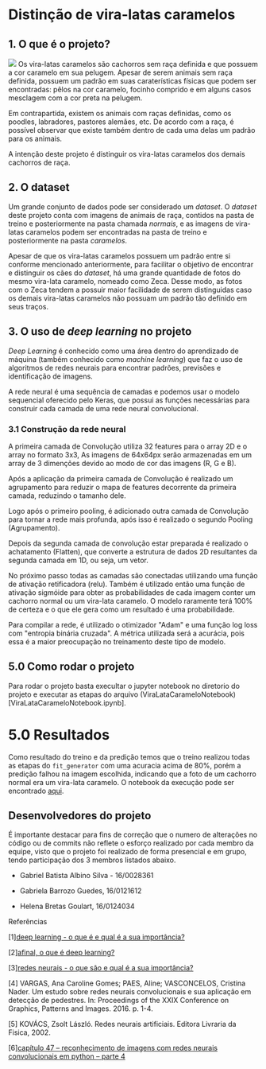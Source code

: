 # Distinção de vira-latas caramelos

## 1. O que é o projeto?
![](https://github.com/gabrielalbino/ViraLataCaramelo/dataset/single_prediction/caramelo_or_normal_1.jpg)
Os vira-latas caramelos são cachorros sem raça definida e que possuem a cor caramelo em sua pelugem. Apesar de serem animais sem raça definida, possuem um padrão em suas caraterísticas físicas que podem ser encontradas: pêlos na cor caramelo, focinho comprido e em alguns casos mesclagem com a cor preta na pelugem.

Em contrapartida, existem os animais com raças definidas, como os poodles, labradores, pastores alemães, etc. De acordo com a raça, é possível observar que existe também dentro de cada uma delas um padrão para os animais.

A intenção deste projeto é distinguir os vira-latas caramelos dos demais cachorros de raça.

## 2. O dataset

Um grande conjunto de dados pode ser considerado um _dataset_. O _dataset_ deste projeto conta com imagens de animais de raça, contidos na pasta de treino e posteriormente na pasta chamada _normais_, e as imagens de vira-latas caramelos podem ser encontradas na pasta de treino e posteriormente na pasta _caramelos_.

Apesar de que os vira-latas caramelos possuem um padrão entre si conforme mencionado anteriormente, para facilitar o objetivo de encontrar e distinguir os cães do _dataset_, há uma grande quantidade de fotos do mesmo vira-lata caramelo, nomeado como Zeca. Desse modo, as fotos com o Zeca tendem a possuir maior facilidade de serem distinguidas caso os demais vira-latas caramelos não possuam um padrão tão definido em seus traços.

## 3. O uso de _deep learning_ no projeto

_Deep Learning_ é conhecido como uma área dentro do aprendizado de máquina (também conhecido como _machine learning_) que faz o uso de algoritmos de redes neurais para encontrar padrões, previsões e identificação de imagens.

A rede neural é uma sequência de camadas e podemos usar o modelo sequencial oferecido pelo Keras, que possui as funções necessárias para construir cada camada de uma rede neural convolucional.

### 3.1 Construção da rede neural

A primeira camada de Convolução utiliza 32 features para o array 2D e o array no formato 3x3, As imagens de 64x64px serão armazenadas em um array de 3 dimenções devido ao modo de cor das imagens (R, G e B).

Após a aplicação da primeira camada de Convolução é realizado um agrupamento para reduzir o mapa de features decorrente da primeira camada, reduzindo o tamanho dele.

Logo após o primeiro pooling, é adicionado outra camada de Convolução para tornar a rede mais profunda, após isso é realizado o segundo Pooling (Agrupamento).

Depois da segunda camada de convolução estar preparada é realizado o achatamento (Flatten), que converte a estrutura de dados 2D resultantes da segunda camada em 1D, ou seja, um vetor.

No próximo passo todas as camadas são conectadas utilizando uma função de ativação retificadora (relu). Também é utilizado então uma função de ativação sigmóide para obter as probabilidades de cada imagem conter um cachorro normal ou um vira-lata caramelo. O modelo raramente terá 100% de certeza e o que ele gera como um resultado é uma probabilidade.

Para compilar a rede, é utilizado o otimizador "Adam" e uma função log loss com "entropia binária cruzada". A métrica utilizada será a acurácia, pois essa é a maior preocupação no treinamento deste tipo de modelo.

## 5.0 Como rodar o projeto

Para rodar o projeto basta execultar o jupyter notebook no diretorio do projeto e executar as etapas do arquivo (ViraLataCarameloNotebook)[ViraLataCarameloNotebook.ipynb].

##

# 5.0 Resultados

Como resultado do treino e da predição temos que o treino realizou todas as etapas do `fit_generator` com uma acuracia acima de 80%, porém a predição falhou na imagem escolhida, indicando que a foto de um cachorro normal era um vira-lata caramelo.
O notebook da execução pode ser encontrado [aqui](ViraLataCarameloNotebook.ipynb).

## Desenvolvedores do projeto

É importante destacar para fins de correção que o numero de alterações no código ou de commits não reflete o esforço realizado por cada membro da equipe, visto que o projeto foi realizado de forma presencial e em grupo, tendo participação dos 3 membros listados abaixo.

- Gabriel Batista Albino Silva - 16/0028361

- Gabriela Barrozo Guedes, 16/0121612

- Helena Bretas Goulart, 16/0124034

Referências

[1][deep learning - o que é e qual é a sua importância?](https://www.sas.com/pt_br/insights/analytics/deep-learning.html)

[2][afinal, o que é deep learning?](https://gaea.com.br/afinal-o-que-e-deep-learning/)

[3][redes neurais - o que são e qual é a sua importância?](https://www.sas.com/pt_br/insights/analytics/neural-networks.html)

[4] VARGAS, Ana Caroline Gomes; PAES, Aline; VASCONCELOS, Cristina Nader. Um estudo sobre redes neurais convolucionais e sua aplicação em detecção de pedestres. In: Proceedings of the XXIX Conference on Graphics, Patterns and Images. 2016. p. 1-4.

[5] KOVÁCS, Zsolt László. Redes neurais artificiais. Editora Livraria da Fisica, 2002.

[6][capítulo 47 – reconhecimento de imagens com redes neurais convolucionais em python – parte 4](http://deeplearningbook.com.br/reconhecimento-de-imagens-com-redes-neurais-convolucionais-em-python-parte-4/)
